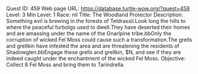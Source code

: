Quest ID: 459
Web page URL: https://database.turtle-wow.org/?quest=459
Level: 3
Min Level: 1
Race: nil
Title: The Woodland Protector
Description: Something evil is brewing in the forests of Teldrassil.Look long the hills to where the peaceful furbolgs used to dwell.They have deserted their homes and are amassing under the name of the Gnarlpine tribe.$b$bOnly the corruption of wicked Fel Moss could cause such a transformation.The grells and grellkin have infested the area and are threatening the residents of Shadowglen.$b$bEngage these grells and grellkin, $N, and see if they are indeed caught under the enchantment of the wicked Fel Moss.
Objective: Collect 8 Fel Moss and bring them to Tarindrella.
